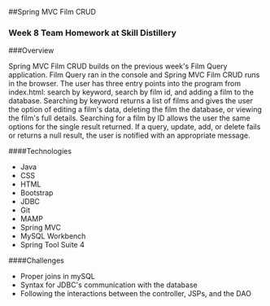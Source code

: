 ##Spring MVC Film CRUD
### Week 8 Team Homework at Skill Distillery 

###Overview

Spring MVC Film CRUD builds on the previous week's Film Query application. Film Query ran in the console and Spring MVC Film CRUD runs in the browser. The user has three entry points into the program from index.html: search by keyword, search by film id, and adding a film to the database. Searching by keyword returns a list of films and gives the user the option of editing a film's data, deleting the film the database, or viewing the film's full details. Searching for a film by ID allows the user the same options for the single result returned. If a query, update, add, or delete fails or returns a null result, the user is notified with an appropriate message. 


####Technologies

* Java
* CSS
* HTML
* Bootstrap
* JDBC
* Git
* MAMP
* Spring MVC
* MySQL Workbench
* Spring Tool Suite 4

####Challenges

* Proper joins in mySQL
* Syntax for JDBC's communication with the database
* Following the interactions between the controller, JSPs, and the DAO
